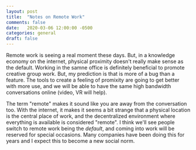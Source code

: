```yaml
---
layout: post
title:  "Notes on Remote Work"
comments: false
date:   2020-03-06 12:00:00 -0500
categories: general
draft: false
---
```


Remote work is seeing a real moment these days. But, in a knowledge economy on the internet, physical proximity doesn't really make sense as the default. Working in the samne office is definitely beneficial to promote creative group work. But, my prediction is that is more of a bug than a feature. The tools to create a feeling of promixity are going to get better with more use, and we will be able to have the same high bandwidth conversations online (video, VR will help).

The term "remote" makes it sound like you are away from the conversation too. With the internet, it makes it seems a bit strange that a physical location is the central place of work, and the decentralized environment where everything is available is considered "remote". I think we'll see people switch to remote work being the *default*, and coming into work will be reserved for special occasions. Many companies have been doing this for years and I expect this to become a new social norm. 